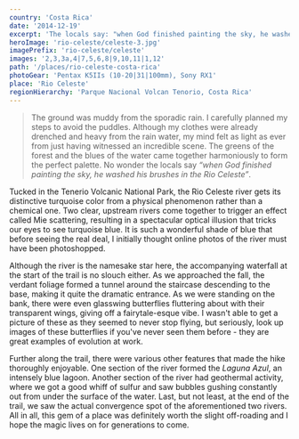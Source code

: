 ```yaml
---
country: 'Costa Rica'
date: '2014-12-19'
excerpt: 'The locals say: "when God finished painting the sky, he washed his brushes in the Rio Celeste".'
heroImage: 'rio-celeste/celeste-3.jpg'
imagePrefix: 'rio-celeste/celeste'
images: '2,3,3a,4|7,5,6,8|9,10,11|1,12'
path: '/places/rio-celeste-costa-rica'
photoGear: 'Pentax K5IIs (10-20|31|100mm), Sony RX1'
place: 'Rio Celeste'
regionHierarchy: 'Parque Nacional Volcan Tenorio, Costa Rica'
---
```


> The ground was muddy from the sporadic rain. I carefully planned my steps to avoid the puddles. Although my clothes were already drenched and heavy from the rain water, my mind felt as light as ever from just having witnessed an incredible scene. The greens of the forest and the blues of the water came together harmoniously to form the perfect palette. No wonder the locals say _“when God finished painting the sky, he washed his brushes in the Rio Celeste”_.

Tucked in the Tenerio Volcanic National Park, the Rio Celeste river gets its distinctive turquoise color from a physical phenomenon rather than a chemical one. Two clear, upstream rivers come together to trigger an effect called Mie scattering, resulting in a spectacular optical illusion that tricks our eyes to see turquoise blue. It is such a wonderful shade of blue that before seeing the real deal, I initially thought online photos of the river must have been photoshopped.

Although the river is the namesake star here, the accompanying waterfall at the start of the trail is no slouch either. As we approached the fall, the verdant foliage formed a tunnel around the staircase descending to the base, making it quite the dramatic entrance. As we were standing on the bank, there were even glasswing butterflies fluttering about with their transparent wings, giving off a fairytale-esque vibe. I wasn't able to get a picture of these as they seemed to never stop flying, but seriously, look up images of these butterflies if you've never seen them before - they are great examples of evolution at work.

Further along the trail, there were various other features that made the hike thoroughly enjoyable. One section of the river formed the _Laguna Azul_, an intensely blue lagoon. Another section of the river had geothermal activity, where we got a good whiff of sulfur and saw bubbles gushing constantly out from under the surface of the water. Last, but not least, at the end of the trail, we saw the actual convergence spot of the aforementioned two rivers. All in all, this gem of a place was definitely worth the slight off-roading and I hope the magic lives on for generations to come.
